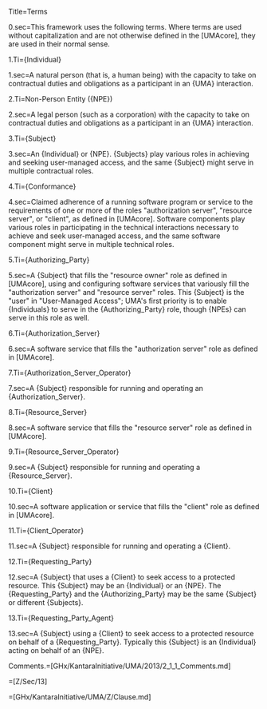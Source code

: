 Title=Terms

0.sec=This framework uses the following terms. Where terms are used without capitalization and are not otherwise defined in the [UMAcore], they are used in their normal sense.

1.Ti={Individual}

1.sec=A natural person (that is, a human being) with the capacity to take on contractual duties and obligations as a participant in an {UMA} interaction. 

2.Ti=Non-Person Entity ({NPE})

2.sec=A legal person (such as a corporation) with the capacity to take on contractual duties and obligations as a participant in an {UMA} interaction.

3.Ti={Subject}

3.sec=An {Individual} or {NPE}. {Subjects} play various roles in achieving and seeking user-managed access, and the same {Subject} might serve in multiple contractual roles. 

4.Ti={Conformance}

4.sec=Claimed adherence of a running software program or service to the requirements of one or more of the roles "authorization server", "resource server", or "client", as defined in [UMAcore]. Software components play various roles in participating in the technical interactions necessary to achieve and seek user-managed access, and the same software component might serve in multiple technical roles. 

5.Ti={Authorizing_Party}

5.sec=A {Subject} that fills the "resource owner" role as defined in [UMAcore], using and configuring software services that variously fill the "authorization server" and "resource server" roles. This {Subject} is the "user" in "User-Managed Access"; UMA's first priority is to enable {Individuals} to serve in the {Authorizing_Party} role, though {NPEs} can serve in this role as well. 

6.Ti={Authorization_Server}

6.sec=A software service that fills the "authorization server" role as defined in [UMAcore]. 

7.Ti={Authorization_Server_Operator}

7.sec=A {Subject} responsible for running and operating an {Authorization_Server}. 

8.Ti={Resource_Server}

8.sec=A software service that fills the "resource server" role as defined in [UMAcore]. 

9.Ti={Resource_Server_Operator}

9.sec=A {Subject} responsible for running and operating a {Resource_Server}. 

10.Ti={Client}

10.sec=A software application or service that fills the "client" role as defined in [UMAcore]. 

11.Ti={Client_Operator}

11.sec=A {Subject} responsible for running and operating a {Client}. 

12.Ti={Requesting_Party}

12.sec=A {Subject} that uses a {Client} to seek access to a protected resource. This {Subject} may be an {Individual} or an {NPE}. The {Requesting_Party} and the {Authorizing_Party} may be the same {Subject} or different {Subjects}. 

13.Ti={Requesting_Party_Agent}

13.sec=A {Subject} using a {Client} to seek access to a protected resource on behalf of a {Requesting_Party}. Typically this {Subject} is an {Individual} acting on behalf of an {NPE}. 

Comments.=[GHx/KantaraInitiative/UMA/2013/2_1_1_Comments.md]

=[Z/Sec/13]

=[GHx/KantaraInitiative/UMA/Z/Clause.md]